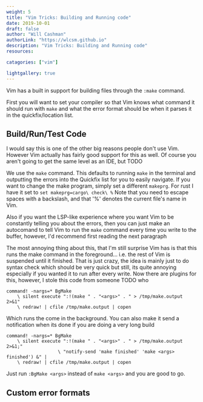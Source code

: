 ```yaml
---
weight: 5
title: "Vim Tricks: Building and Running code"
date: 2019-10-01
draft: false
author: "Will Cashman"
authorLink: "https://wlcsm.github.io"
description: "Vim Tricks: Building and Running code"
resources:

catagories: ["vim"]

lightgallery: true
---
```



Vim has a built in support for building files through the `:make` command.

First you will want to set your compiler so that Vim knows what command it should run with `make` and what the error format should be when it parses it in the quickfix/location list.

## Build/Run/Test Code

I would say this is one of the other big reasons people don't use Vim. However Vim actually has fairly good support for this as well. Of course you aren't going to get the same level as an IDE, but TODO

We use the `make` command. This defaults to running `make` in the terminal and outputting the errors into the Quickfix list for you to easily navigate. If you want to change the make program, simply set a different `makeprg`. For rust I have it set to `set makeprg=cargo\ check\ %` Note that you need to escape spaces with a backslash, and that '%' denotes the current file's name in Vim.

Also if you want the LSP-like experience where you want Vim to be constantly telling you about the errors, then you can just make an autocomand to tell Vim to run the `make` command every time you write to the buffer, however, I'd recommend first reading the next paragraph

The most annoying thing about this, that I'm still surprise Vim has is that this runs the make command in the foreground... i.e. the rest of Vim is suspended until it finished. That is just crazy, the idea is mainly just to do syntax check which should be very quick but still, its quite annoying especially if you wanted it to run after every write. Now there are plugins for this, however, I stole this code from someone TODO who

```vim
command! -nargs=* BgMake
    \ silent execute ":!(make " . "<args>" . " > /tmp/make.output 2>&1"
    \ redraw! | cfile /tmp/make.output | copen
```

Which runs the come in the background. You can also make it send a notification when its done if you are doing a very long build 

```vim
command! -nargs=* BgMake
    \ silent execute ":!(make " . "<args>" . " > /tmp/make.output 2>&1;"
                   \ "notify-send 'make finished' 'make <args> finished') &" |
    \ redraw! | cfile /tmp/make.output | copen
```

Just run `:BgMake <args>` instead of `make <args>` and you are good to go.

## Custom error formats
